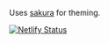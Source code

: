 Uses [sakura](https://github.com/oxalorg/sakura) for theming.

[![Netlify Status](https://api.netlify.com/api/v1/badges/b9a4dc90-5bf8-432d-800b-770a7f1532de/deploy-status)](https://app.netlify.com/sites/boring-easley-1c2990/deploys)

